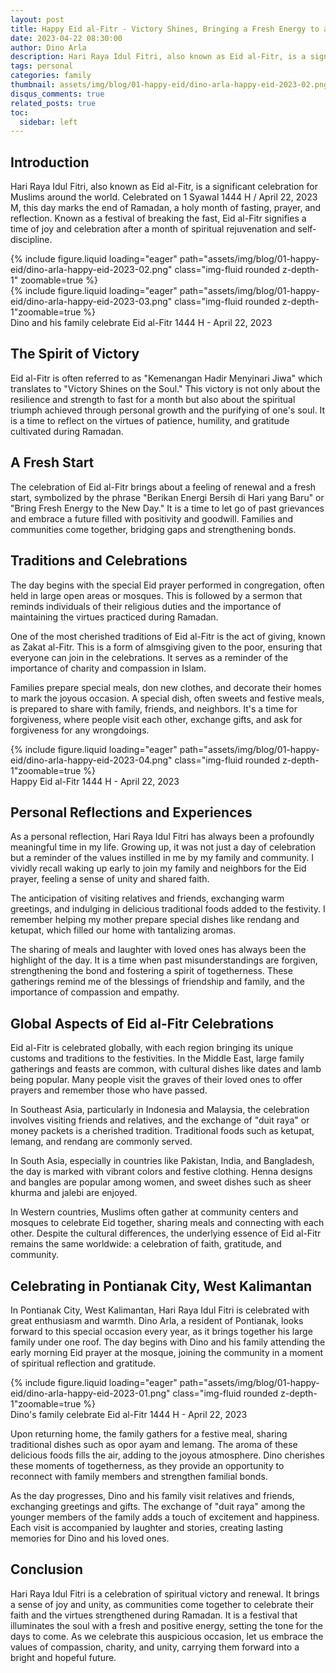 ```yaml
---
layout: post
title: Happy Eid al-Fitr - Victory Shines, Bringing a Fresh Energy to a New Day
date: 2023-04-22 08:30:00
author: Dino Arla
description: Hari Raya Idul Fitri, also known as Eid al-Fitr, is a significant celebration for Muslims around the world. Celebrated on 1 Syawal 1444 H / April 22, 2023 M, this day marks the end of Ramadan, a holy month of fasting, prayer, and reflection
tags: personal
categories: family
thumbnail: assets/img/blog/01-happy-eid/dino-arla-happy-eid-2023-02.png
disqus_comments: true
related_posts: true
toc:
  sidebar: left
---
```


## Introduction

Hari Raya Idul Fitri, also known as Eid al-Fitr, is a significant celebration for Muslims around the world. Celebrated on 1 Syawal 1444 H / April 22, 2023 M, this day marks the end of Ramadan, a holy month of fasting, prayer, and reflection. Known as a festival of breaking the fast, Eid al-Fitr signifies a time of joy and celebration after a month of spiritual rejuvenation and self-discipline.

<div class="row mt-3">
    <div class="col-sm mt-3 mt-md-0">
        {% include figure.liquid loading="eager" path="assets/img/blog/01-happy-eid/dino-arla-happy-eid-2023-02.png" class="img-fluid rounded z-depth-1" zoomable=true %}
    </div>
    <div class="col-sm mt-3 mt-md-0">
        {% include figure.liquid loading="eager" path="assets/img/blog/01-happy-eid/dino-arla-happy-eid-2023-03.png" class="img-fluid rounded z-depth-1"zoomable=true %}
    </div>
</div>
<div class="caption">
    Dino and his family celebrate Eid al-Fitr 1444 H - April 22, 2023
</div>

## The Spirit of Victory

Eid al-Fitr is often referred to as "Kemenangan Hadir Menyinari Jiwa" which translates to "Victory Shines on the Soul." This victory is not only about the resilience and strength to fast for a month but also about the spiritual triumph achieved through personal growth and the purifying of one's soul. It is a time to reflect on the virtues of patience, humility, and gratitude cultivated during Ramadan.

## A Fresh Start

The celebration of Eid al-Fitr brings about a feeling of renewal and a fresh start, symbolized by the phrase "Berikan Energi Bersih di Hari yang Baru" or "Bring Fresh Energy to the New Day." It is a time to let go of past grievances and embrace a future filled with positivity and goodwill. Families and communities come together, bridging gaps and strengthening bonds.

## Traditions and Celebrations

The day begins with the special Eid prayer performed in congregation, often held in large open areas or mosques. This is followed by a sermon that reminds individuals of their religious duties and the importance of maintaining the virtues practiced during Ramadan.

One of the most cherished traditions of Eid al-Fitr is the act of giving, known as Zakat al-Fitr. This is a form of almsgiving given to the poor, ensuring that everyone can join in the celebrations. It serves as a reminder of the importance of charity and compassion in Islam.

Families prepare special meals, don new clothes, and decorate their homes to mark the joyous occasion. A special dish, often sweets and festive meals, is prepared to share with family, friends, and neighbors. It's a time for forgiveness, where people visit each other, exchange gifts, and ask for forgiveness for any wrongdoings.

<div class="row mt-3">
    <div class="col-sm mt-3 mt-md-0">
        {% include figure.liquid loading="eager" path="assets/img/blog/01-happy-eid/dino-arla-happy-eid-2023-04.png" class="img-fluid rounded z-depth-1"zoomable=true %}
    </div>
</div>
<div class="caption">
    Happy Eid al-Fitr 1444 H - April 22, 2023
</div>

## Personal Reflections and Experiences

As a personal reflection, Hari Raya Idul Fitri has always been a profoundly meaningful time in my life. Growing up, it was not just a day of celebration but a reminder of the values instilled in me by my family and community. I vividly recall waking up early to join my family and neighbors for the Eid prayer, feeling a sense of unity and shared faith.

The anticipation of visiting relatives and friends, exchanging warm greetings, and indulging in delicious traditional foods added to the festivity. I remember helping my mother prepare special dishes like rendang and ketupat, which filled our home with tantalizing aromas.

The sharing of meals and laughter with loved ones has always been the highlight of the day. It is a time when past misunderstandings are forgiven, strengthening the bond and fostering a spirit of togetherness. These gatherings remind me of the blessings of friendship and family, and the importance of compassion and empathy.

## Global Aspects of Eid al-Fitr Celebrations

Eid al-Fitr is celebrated globally, with each region bringing its unique customs and traditions to the festivities. In the Middle East, large family gatherings and feasts are common, with cultural dishes like dates and lamb being popular. Many people visit the graves of their loved ones to offer prayers and remember those who have passed.

In Southeast Asia, particularly in Indonesia and Malaysia, the celebration involves visiting friends and relatives, and the exchange of "duit raya" or money packets is a cherished tradition. Traditional foods such as ketupat, lemang, and rendang are commonly served.

In South Asia, especially in countries like Pakistan, India, and Bangladesh, the day is marked with vibrant colors and festive clothing. Henna designs and bangles are popular among women, and sweet dishes such as sheer khurma and jalebi are enjoyed.

In Western countries, Muslims often gather at community centers and mosques to celebrate Eid together, sharing meals and connecting with each other. Despite the cultural differences, the underlying essence of Eid al-Fitr remains the same worldwide: a celebration of faith, gratitude, and community.

## Celebrating in Pontianak City, West Kalimantan

In Pontianak City, West Kalimantan, Hari Raya Idul Fitri is celebrated with great enthusiasm and warmth. Dino Arla, a resident of Pontianak, looks forward to this special occasion every year, as it brings together his large family under one roof. The day begins with Dino and his family attending the early morning Eid prayer at the mosque, joining the community in a moment of spiritual reflection and gratitude.

<div class="row mt-3">
    <div class="col-sm mt-3 mt-md-0">
        {% include figure.liquid loading="eager" path="assets/img/blog/01-happy-eid/dino-arla-happy-eid-2023-01.png" class="img-fluid rounded z-depth-1"zoomable=true %}
    </div>
</div>
<div class="caption">
    Dino's family celebrate Eid al-Fitr 1444 H - April 22, 2023
</div>

Upon returning home, the family gathers for a festive meal, sharing traditional dishes such as opor ayam and lemang. The aroma of these delicious foods fills the air, adding to the joyous atmosphere. Dino cherishes these moments of togetherness, as they provide an opportunity to reconnect with family members and strengthen familial bonds.

As the day progresses, Dino and his family visit relatives and friends, exchanging greetings and gifts. The exchange of "duit raya" among the younger members of the family adds a touch of excitement and happiness. Each visit is accompanied by laughter and stories, creating lasting memories for Dino and his loved ones.

## Conclusion

Hari Raya Idul Fitri is a celebration of spiritual victory and renewal. It brings a sense of joy and unity, as communities come together to celebrate their faith and the virtues strengthened during Ramadan. It is a festival that illuminates the soul with a fresh and positive energy, setting the tone for the days to come. As we celebrate this auspicious occasion, let us embrace the values of compassion, charity, and unity, carrying them forward into a bright and hopeful future.
